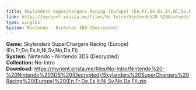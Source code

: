 ```yaml
---
title: Skylanders SuperChargers Racing (Europe) (En,Fr,De,Es,It,Nl,Sv,No,Da,Fi)
link: https://myrient.erista.me/files/No-Intro/Nintendo%20-%20Nintendo%203DS%20(Decrypted)/Skylanders%20SuperChargers%20Racing%20(Europe)%20(En,Fr,De,Es,It,Nl,Sv,No,Da,Fi).zip
type: single1
System: Nintendo - Nintendo 3DS (Decrypted)
---
```

<b>Game:</b> Skylanders SuperChargers Racing (Europe) (En,Fr,De,Es,It,Nl,Sv,No,Da,Fi)<br>
<b>System:</b> Nintendo - Nintendo 3DS (Decrypted)<br>
<b>Collection:</b> No-Intro<br>
<b>Download:</b> https://myrient.erista.me/files/No-Intro/Nintendo%20-%20Nintendo%203DS%20(Decrypted)/Skylanders%20SuperChargers%20Racing%20(Europe)%20(En,Fr,De,Es,It,Nl,Sv,No,Da,Fi).zip